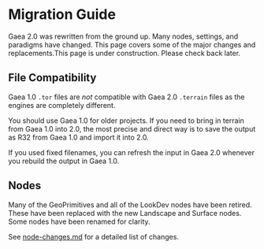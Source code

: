# Migration Guide

Gaea 2.0 was rewritten from the ground up. Many nodes, settings, and paradigms have changed. This page covers some of the major changes and replacements.This page is under construction. Please check back later.

## File Compatibility <a href="#file-compatibility" id="file-compatibility"></a>

Gaea 1.0 `.tor` files are _not_ compatible with Gaea 2.0 `.terrain` files as the engines are completely different.

You should use Gaea 1.0 for older projects. If you need to bring in terrain from Gaea 1.0 into 2.0, the most precise and direct way is to save the output as R32 from Gaea 1.0 and import it into 2.0.

If you used fixed filenames, you can refresh the input in Gaea 2.0 whenever you rebuild the output in Gaea 1.0.

## Nodes <a href="#nodes" id="nodes"></a>

Many of the GeoPrimitives and all of the LookDev nodes have been retired. These have been replaced with the new Landscape and Surface nodes.​​​ Some nodes have been renamed for clarity.

See [node-changes.md](node-changes.md "mention") for a detailed list of changes.

### ​ <a href="#undefined" id="undefined"></a>
